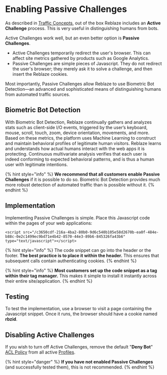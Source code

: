# Enabling Passive Challenges

As described in [Traffic Concepts](../../product-walkthrough/reblaze-traffic/traffic-concepts.md), out of the box Reblaze includes an **Active Challenge** process. This is very useful in distinguishing humans from bots.

Active Challenges work well, but an even better option is **Passive Challenges**. 

* Active Challenges temporarily redirect the user's browser. This can affect site metrics gathered by products such as Google Analytics. 
* Passive Challenges are simple pieces of Javascript. They do not redirect the user's browser; they merely ask it to solve a challenge, and then insert the Reblaze cookies.

Most importantly, Passive Challenges allow Reblaze to use Biometric Bot Detection—an advanced and sophisticated means of distinguishing humans from automated traffic sources.

## Biometric Bot Detection

With Biometric Bot Detection, Reblaze continually gathers and analyzes stats such as client-side I/O events, triggered by the user’s keyboard, mouse, scroll, touch, zoom, device orientation, movements, and more. Based on these metrics, the platform uses Machine Learning to construct and maintain behavioral profiles of legitimate human visitors. Reblaze learns and understands how actual humans interact with the web apps it is protecting. Continuous multivariate analysis verifies that each user is indeed conforming to expected behavioral patterns, and is thus a human user with legitimate intentions.

{% hint style="info" %}
**We recommend that all customers enable Passive Challenges** if it is possible to do so. Biometric Bot Detection provides much more robust detection of automated traffic than is possible without it.
{% endhint %}

## Implementation

Implementing Passive Challenges is simple. Place this Javascript code within the pages of your web applications:

```text
<script src="/c3650cdf-216a-4ba2-80b0-9d6c540b105e58d2670b-ea0f-484e-b88c-0e2c1499ec9bd71e4b42-8570-44e3-89b6-845326fa43b6" type="text/javascript"></script>
```

{% hint style="info" %}
The code snippet can go into the header or the footer. **The best practice is to place it within the header.** This ensures that subsequent calls contain authenticating cookies.
{% endhint %}

{% hint style="info" %}
**Most customers set up the code snippet as a tag within their tag manager.** This makes it simple to install it instantly across their entire site/application.
{% endhint %}

## Testing

To test the implementation, use a browser to visit a page containing the Javascript snippet. Once it runs, the browser should have a cookie named **rbzid**.

## Disabling Active Challenges

If you wish to turn off Active Challenges, remove the default "**Deny Bot**" [ACL Policy](../../product-walkthrough/security/profiles/acl-policies.md) from all active [Profiles](../../product-walkthrough/security/profiles/).

{% hint style="danger" %}
**If you have not enabled Passive Challenges** \(and successfully tested them\), this is not recommended.
{% endhint %}

